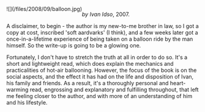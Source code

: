 <!--
.. title: Balloon Therapy
.. slug: balloon-therapy
.. date: 2008-09-03 21:44:50-05:00
.. tags: media,book,non-fiction,mental-health
.. type: text
-->

<span style="float: left">
![](/files/2008/09/balloon.jpg)
</span>

*by Ivan Idso*, 2007.

A disclaimer, to begin - the author is my new-to-me brother in law, so I
got a copy at cost, inscribed 'soft aardvarks' (I think), and a few
weeks later got a once-in-a-lifetime experience of being taken on a
balloon ride by the man himself. So the write-up is going to be a
glowing one.

Fortunately, I don't have to stretch the truth at all in order to do so.
It's a short and lightweight read, which does explain the mechanics and
practicalities of hot-air ballooning. However, the focus of the book is
on the social aspects, and the effect it has had on the life and
disposition of Ivan, his family and friends. As a result, it's a
thoroughly personal and heart-warming read, engrossing and explanatory
and fulfilling throughout, that left me feeling closer to the author,
and with more of an understanding of him and his lifestyle.

<br style="clear: both" />
